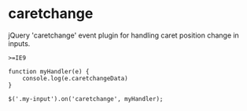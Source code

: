caretchange
===========

jQuery 'caretchange' event plugin for handling caret position change in inputs.

``>=IE9``

```
function myHandler(e) {
	console.log(e.caretchangeData)
}

$('.my-input').on('caretchange', myHandler);
```


